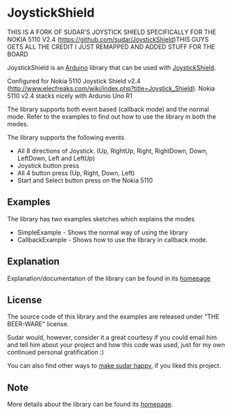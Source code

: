 # JoystickShield
THIS IS A FORK OF SUDAR'S JOYSTICK SHIELD SPECIFICALLY FOR THE NOKIA 5110 V2.4 (https://github.com/sudar/JoystickShield)THIS GUYS GETS ALL THE CREDIT I JUST REMAPPED AND ADDED STUFF FOR THE BOARD

JoystickShield is an [Arduino](http://arduino.cc) library that can be used with [JoystickShield](http://www.sparkfun.com/products/9760).

Configured for Nokia 5110 Joystick Shield v2.4 (http://www.elecfreaks.com/wiki/index.php?title=Joystick_Shield). Nokia 5110 v2.4 stacks nicely with Ardunio Uno R1


The library supports both event based (callback mode) and the normal mode. Refer to the examples to find out how to use the library in both the modes.

The library supports the following events

*   All 8 directions of Joystick. (Up, RightUp, Right, RightDown, Down, LeftDown, Left and LeftUp)
*   Joystick button press
*   All 4 button press (Up, Right, Down, Left)
*   Start and Select button press on the Nokia 5110

## Examples

The library has two examples sketches which explains the modes

*   SimpleExample - Shows the normal way of using the library
*   CallbackExample - Shows how to use the library in callback mode.

## Explanation

Explanation/documentation of the library can be found in its [homepage](http://hardwarefun.com/projects/joystick-shield)

## License

The source code of this library and the examples are released under "THE BEER-WARE" license.

Sudar would, however, consider it a great courtesy if you could email him and tell him about your project and how this code was used, just for my own continued personal gratification :)

You can also find other ways to [make sudar happy](http://sudarmuthu.com/if-you-wanna-thank-me), if you liked this project.

## Note

More details about the library can be found its [homepage](http://hardwarefun.com/projects/joystick-shield).

